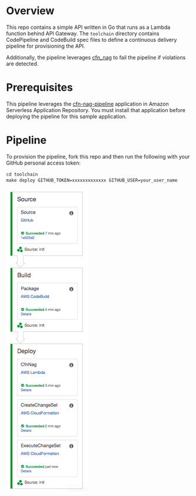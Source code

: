 # Overview
This repo contains a simple API written in Go that runs as a Lambda function behind API Gateway.  The `toolchain` directory contains CodePipeline and CodeBuild spec files to define a continuous delivery pipeline for provisioning the API.  

Additionally, the pipeline leverages [cfn_nag](https://github.com/stelligent/cfn_nag) to fail the pipeline if violations are detected.

# Prerequisites
This pipeline leverages the [cfn-nag-pipeline](https://serverlessrepo.aws.amazon.com/applications/arn:aws:serverlessrepo:us-east-1:923120264911:applications~cfn-nag-pipeline) application in Amazon Serverless Application Repository.  You must install that application before deploying the pipeline for this sample application.

# Pipeline
To provision the pipeline, fork this repo and then run the following with your GitHub personal access token:

```
cd toolchain
make deploy GITHUB_TOKEN=xxxxxxxxxxxxx GITHUB_USER=your_user_name
```


![pipeline](pipeline.png)